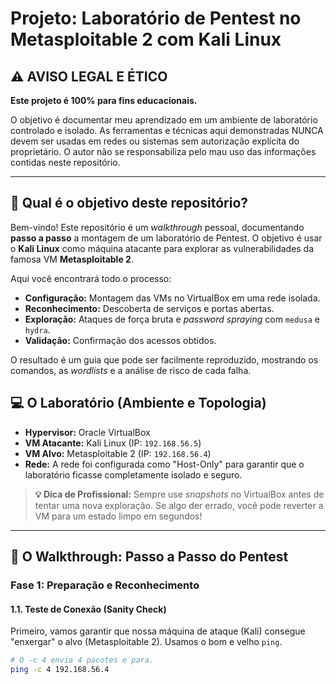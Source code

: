 # Projeto: Laboratório de Pentest no Metasploitable 2 com Kali Linux

## ⚠️ AVISO LEGAL E ÉTICO

**Este projeto é 100% para fins educacionais.**

O objetivo é documentar meu aprendizado em um ambiente de laboratório controlado e isolado. As ferramentas e técnicas aqui demonstradas NUNCA devem ser usadas em redes ou sistemas sem autorização explícita do proprietário. O autor não se responsabiliza pelo mau uso das informações contidas neste repositório.

---

## 🎯 Qual é o objetivo deste repositório?

Bem-vindo! Este repositório é um *walkthrough* pessoal, documentando **passo a passo** a montagem de um laboratório de Pentest. O objetivo é usar o **Kali Linux** como máquina atacante para explorar as vulnerabilidades da famosa VM **Metasploitable 2**.

Aqui você encontrará todo o processo:
* **Configuração:** Montagem das VMs no VirtualBox em uma rede isolada.
* **Reconhecimento:** Descoberta de serviços e portas abertas.
* **Exploração:** Ataques de força bruta e *password spraying* com `medusa` e `hydra`.
* **Validação:** Confirmação dos acessos obtidos.

O resultado é um guia que pode ser facilmente reproduzido, mostrando os comandos, as *wordlists* e a análise de risco de cada falha.

## 💻 O Laboratório (Ambiente e Topologia)

* **Hypervisor:** Oracle VirtualBox
* **VM Atacante:** Kali Linux (IP: `192.168.56.5`)
* **VM Alvo:** Metasploitable 2 (IP: `192.168.56.4`)
* **Rede:** A rede foi configurada como "Host-Only" para garantir que o laboratório ficasse completamente isolado e seguro.

> **💡 Dica de Profissional:** Sempre use *snapshots* no VirtualBox antes de tentar uma nova exploração. Se algo der errado, você pode reverter a VM para um estado limpo em segundos!

---

## 🚀 O Walkthrough: Passo a Passo do Pentest

### Fase 1: Preparação e Reconhecimento

#### 1.1. Teste de Conexão (Sanity Check)

Primeiro, vamos garantir que nossa máquina de ataque (Kali) consegue "enxergar" o alvo (Metasploitable 2). Usamos o bom e velho `ping`.

```bash
# O -c 4 envia 4 pacotes e para.
ping -c 4 192.168.56.4
